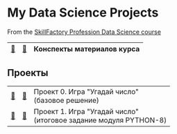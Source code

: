 # My Data Science Projects

From the [SkillFactory Profession Data Science course](https://lms.skillfactory.ru/courses/course-v1:SkillFactory+DSPR-2.0+14JULY2021/course/)


 [📁](/synopsis)| [📄](/synopsis/README.md) |Конспекты материалов курса|   
|---|---|---|

## Проекты
|   |   |   |
|---|---|---|
|[📁](/project_0)|[📄](/project_0/README.md)| Проект 0. Игра "Угадай число"<br>(базовое решение)|
|[📁](/project_1)|[📄](/project_1/README.md)| Проект 1. Игра "Угадай число"<br>(итоговое задание модуля PYTHON-8)|




